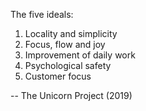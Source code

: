 The five ideals:

1. Locality and simplicity
2. Focus, flow and joy
3. Improvement of daily work
4. Psychological safety
5. Customer focus

-- The Unicorn Project (2019)
